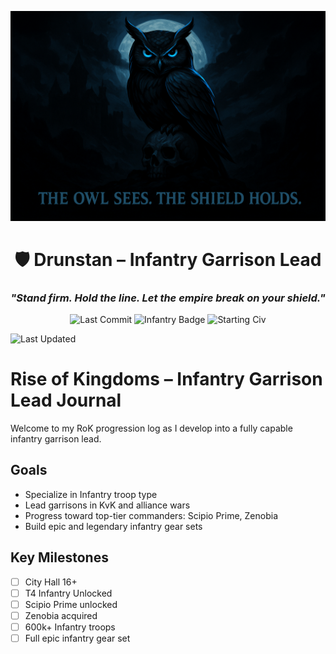 <p align="center">
  <img src="https://github.com/Drunstan/rok-garrison-lead-infantry/blob/main/screenshots/epicOwl.png" alt="Drunstan Logo" width="1000"/>
</p>

<h1 align="center">🛡️ Drunstan – Infantry Garrison Lead</h1>
<h3 align="center"><i>"Stand firm. Hold the line. Let the empire break on your shield."</i></h3>

<p align="center">
  <img src="https://img.shields.io/github/last-commit/Drunstan/rok-garrison-lead-infantry" alt="Last Commit">
  <img src="https://img.shields.io/badge/Garrison%20Type-Infantry-blue" alt="Infantry Badge">
  <img src="https://img.shields.io/badge/Civilization-Germany-grey" alt="Starting Civ">
</p>


![Last Updated](https://img.shields.io/github/last-commit/Drunstan/rok-garrison-lead-infantry)
# Rise of Kingdoms – Infantry Garrison Lead Journal

Welcome to my RoK progression log as I develop into a fully capable infantry garrison lead.

## Goals
- Specialize in Infantry troop type
- Lead garrisons in KvK and alliance wars
- Progress toward top-tier commanders: Scipio Prime, Zenobia
- Build epic and legendary infantry gear sets

## Key Milestones
- [ ] City Hall 16+
- [ ] T4 Infantry Unlocked
- [ ] Scipio Prime unlocked
- [ ] Zenobia acquired
- [ ] 600k+ Infantry troops
- [ ] Full epic infantry gear set
